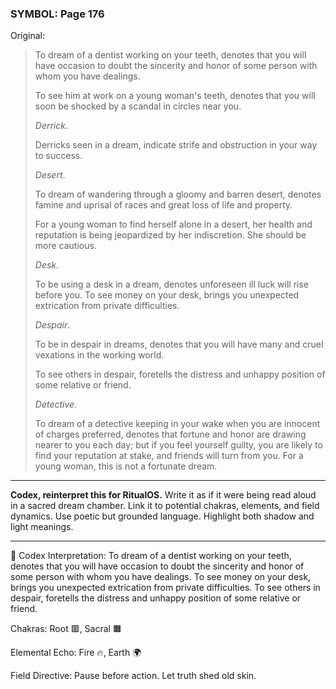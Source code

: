 ### SYMBOL: Page 176

Original:
> To dream of a dentist working on your teeth, denotes that you
> will have occasion to doubt the sincerity and honor of some person
> with whom you have dealings.
> 
> 
> To see him at work on a young woman's teeth, denotes that you
> will soon be shocked by a scandal in circles near you.
> 
> 
> _Derrick_.
> 
> 
> Derricks seen in a dream, indicate strife and obstruction in your
> way to success.
> 
> 
> _Desert_.
> 
> 
> To dream of wandering through a gloomy and barren desert, denotes famine
> and uprisal of races and great loss of life and property.
> 
> 
> For a young woman to find herself alone in a desert, her health
> and reputation is being jeopardized by her indiscretion.
> She should be more cautious.
> 
> 
> _Desk_.
> 
> 
> To be using a desk in a dream, denotes unforeseen ill luck
> will rise before you. To see money on your desk, brings you
> unexpected extrication from private difficulties.
> 
> 
> _Despair_.
> 
> 
> To be in despair in dreams, denotes that you will have many and cruel
> vexations in the working world.
> 
> 
> To see others in despair, foretells the distress and unhappy position
> of some relative or friend.
> 
> 
> _Detective_.
> 
> 
> To dream of a detective keeping in your wake when you are innocent
> of charges preferred, denotes that fortune and honor are drawing nearer
> to you each day; but if you feel yourself guilty, you are likely
> to find your reputation at stake, and friends will turn from you.
> For a young woman, this is not a fortunate dream.

---

**Codex, reinterpret this for RitualOS.**
Write it as if it were being read aloud in a sacred dream chamber.
Link it to potential chakras, elements, and field dynamics.
Use poetic but grounded language.
Highlight both shadow and light meanings.

---

🔁 Codex Interpretation:
To dream of a dentist working on your teeth, denotes that you will have occasion to doubt the sincerity and honor of some person with whom you have dealings. To see money on your desk, brings you unexpected extrication from private difficulties. To see others in despair, foretells the distress and unhappy position of some relative or friend.

Chakras: Root 🟥, Sacral 🟧

Elemental Echo: Fire 🔥, Earth 🌍

Field Directive: Pause before action. Let truth shed old skin.
